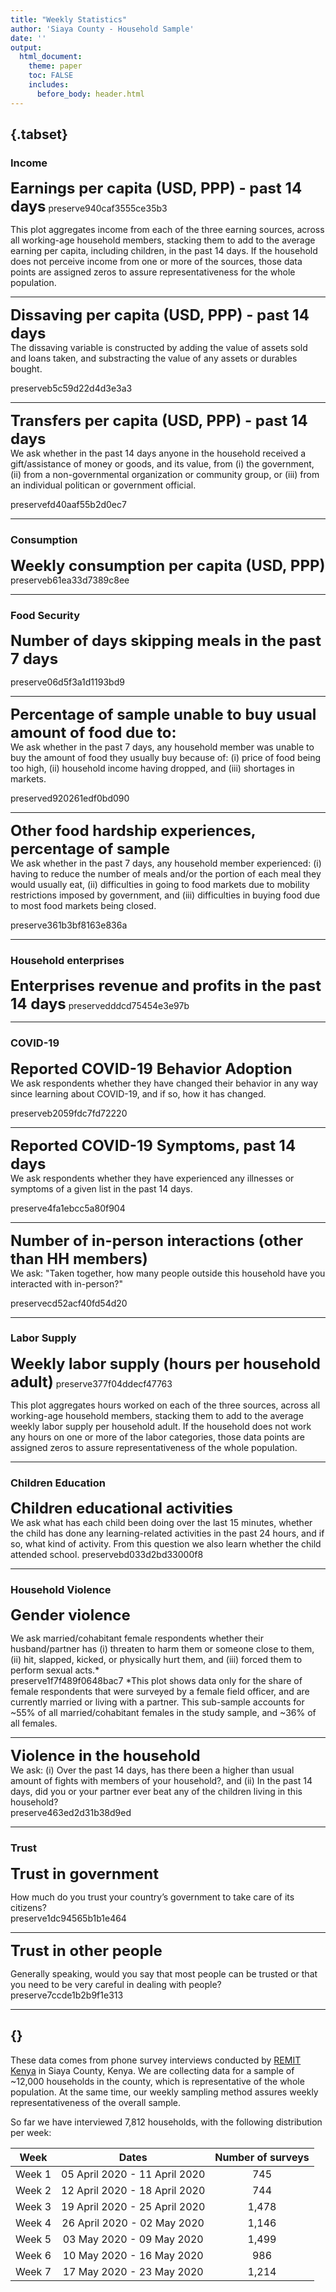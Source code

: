 ```yaml
---
title: "Weekly Statistics"
author: 'Siaya County - Household Sample'
date: ''
output:
  html_document:
    theme: paper
    toc: FALSE
    includes: 
      before_body: header.html
---
```




  
##  {.tabset}

### Income  
<font size="5">**Earnings per capita (USD, PPP) - past 14 days**</font>
preserve940caf3555ce35b3
  

  This plot aggregates income from each of the three earning sources, across all working-age household members, stacking them to add to the average earning per capita, including children, in the past 14 days. If the household does not perceive income from one or more of the sources, those data points are assigned zeros to assure representativeness for the whole population.  
   
***  
  
<font size="5">**Dissaving per capita (USD, PPP) - past 14 days**</font>  
 The dissaving variable is constructed by adding the value of assets sold and loans taken, and substracting the value of any assets or durables bought.  

preserveb5c59d22d4d3e3a3

   
***  
   
  <font size="5">**Transfers per capita (USD, PPP) - past 14 days**</font>  
    We ask whether in the past 14 days anyone in the household received a gift/assistance of money or goods, and its value, from (i) the government, (ii) from a non-governmental organization or community group, or (iii) from an individual politican or government official.  

preservefd40aaf55b2d0ec7
  

  
*** 

### Consumption

<font size="5">**Weekly consumption per capita (USD, PPP)**</font>
preserveb61ea33d7389c8ee


*** 

### Food Security  
<font size="5">**Number of days skipping meals in the past 7 days**</font>  

preserve06d5f3a1d1193bd9
     
***  
  
<font size="5">**Percentage of sample unable to buy usual amount of food due to:**</font>  
 We ask whether in the past 7 days, any household member was unable to buy the amount of food they usually buy because of: (i) price of food being too high, (ii) household income having dropped, and (iii) shortages in markets.  
   
 
   
preserved920261edf0bd090
 
     
***  
   
   <font size="5">**Other food hardship experiences, percentage of sample**</font>  
    We ask whether in the past 7 days, any household member experienced: (i) having to reduce the number of meals and/or the portion of each meal they would usually eat, (ii) difficulties in going to food markets due to mobility restrictions imposed by government, and (iii) difficulties in buying food due to most food markets being closed.  
    
  
preserve361b3bf8163e836a
 
   
***  
### Household enterprises  
<font size="5">**Enterprises revenue and profits in the past 14 days**</font>
preservedddcd75454e3e97b
  
  ***  

### COVID-19  

<font size="5">**Reported COVID-19 Behavior Adoption**</font>    
We ask respondents whether they have changed their behavior in any way since learning about COVID-19, and if so, how  it has changed.

preserveb2059fdc7fd72220
   
    
***  

<font size="5">**Reported COVID-19 Symptoms, past 14 days**</font>  
We ask respondents whether they have experienced any illnesses or symptoms of a given list in the past 14 days.  
  

preserve4fa1ebcc5a80f904
  
  

*** 

<font size="5">**Number of in-person interactions (other than HH members)**</font>  
  We ask: "Taken together, how many people outside this household have you interacted with in-person?"   

preservecd52acf40fd54d20
  

*** 
  
### Labor Supply

<font size="5">**Weekly labor supply (hours per household adult)**</font>
preserve377f04ddecf47763
  
  This plot aggregates hours worked on each of the three sources, across all working-age household members, stacking them to add to the average weekly labor supply per household adult. If the household does not work any hours on one or more of the labor categories, those data points are assigned zeros to assure representativeness of the whole population. 

***  
### Children Education  

<font size="5">**Children educational activities**</font>  
     We ask what has each child been doing over the last 15 minutes, whether the child has done any learning-related activities in the past 24 hours, and if so, what kind of activity. From this question we also learn whether the child attended school.
preservebd033d2bd33000f8

   
   
***  
  
### Household Violence


<font size="5">**Gender violence**</font>

We ask married/cohabitant female respondents whether their husband/partner has (i) threaten to harm them or someone close to them, (ii) hit, slapped, kicked, or physically hurt them, and (iii) forced them to perform sexual acts.*  
preserve1f7f489f0648bac7
  *This plot shows data only for the share of female respondents that were surveyed by a female field officer, and are currently married or living with a partner. This sub-sample accounts for ~55% of all married/cohabitant females in the study sample, and ~36% of all females.  
     
***  
  
<font size="5">**Violence in the household**</font>  
We ask: (i) Over the past 14 days, has there been a higher than usual amount of fights with members of your household?, and (ii) In the past 14 days, did you or your partner ever beat any of the children living in this household?  
preserve463ed2d31b38d9ed


***  

### Trust

<font size="5">**Trust in government**</font>  

How much do you trust your country’s government to take care of its citizens?  
preserve1dc94565b1b1e464
   
***  
  
  <font size="5">**Trust in other people**</font>  

Generally speaking, would you say that most people can be trusted or that you need to be very careful in dealing with people?  
preserve7ccde1b2b9f1e313

***  

## {}
      
These data comes from phone survey interviews conducted by [REMIT Kenya](http://remitkenya.co.ke/) in Siaya County, Kenya. We are collecting data for a sample of ~12,000 households in the county, which is representative of the whole population. At the same time, our weekly sampling method assures weekly representativeness of the overall sample.

So far we have interviewed 7,812 households, with the following distribution per week:

| Week	| Dates	| Number of surveys |
|------|:-----:|:---------:|
| Week 1 |	05 April 2020 - 11 April 2020	| 745 |
| Week 2 |	12 April 2020 - 18 April 2020	| 744 |
| Week 3 |	19 April 2020 - 25 April 2020	| 1,478 |
| Week 4 |	26 April 2020 - 02 May 2020	| 1,146 |
| Week 5 |	03 May 2020 - 09 May 2020	| 1,499 |
| Week 6 |	10 May 2020 - 16 May 2020	| 986 |
| Week 7 |	17 May 2020 - 23 May 2020	| 1,214 |


